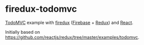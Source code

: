 # firedux-todomvc

[TodoMVC] example with [firedux][] ([Firebase] + [Redux]) and [React].

Initially based on https://github.com/reactjs/redux/tree/master/examples/todomvc.


[firedux]: https://github.com/AndersDJohnson/firedux
[TodoMVC]: http://todomvc.com/
[react]: https://facebook.github.io/react/
[redux]: http://redux.js.org/
[firebase]: https://www.firebase.com/
